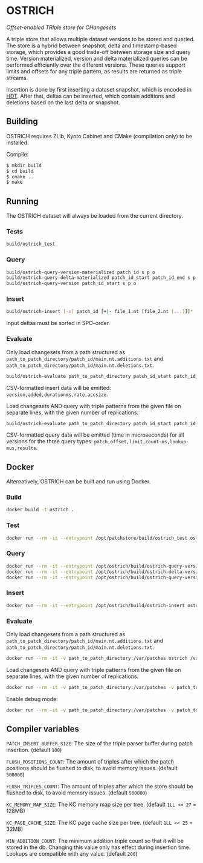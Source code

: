 # OSTRICH
_Offset-enabled TRIple store for CHangesets_

A triple store that allows multiple dataset versions to be stored and queried.
The store is a hybrid between snapshot, delta and timestamp-based storage,
which provides a good trade-off between storage size and query time.
Version materialized, version and delta materialized queries can be performed efficiently over the different versions.
These queries support limits and offsets for any triple pattern, as results are returned as triple streams.

Insertion is done by first inserting a dataset snapshot, which is encoded in [HDT](rdfhdt.org).
After that, deltas can be inserted, which contain additions and deletions based on the last delta or snapshot.

## Building

OSTRICH requires ZLib, Kyoto Cabinet and CMake (compilation only) to be installed.

Compile:
```bash
$ mkdir build
$ cd build
$ cmake ..
$ make
```

## Running

The OSTRICH dataset will always be loaded from the current directory.

### Tests
```bash
build/ostrich_test
```

### Query
```bash
build/ostrich-query-version-materialized patch_id s p o
build/ostrich-query-delta-materialized patch_id_start patch_id_end s p o
build/ostrich-query-version patch_id_start s p o
```

### Insert
```bash
build/ostrich-insert [-v] patch_id [+|- file_1.nt [file_2.nt [...]]]*
```

Input deltas must be sorted in SPO-order.

### Evaluate
Only load changesets from a path structured as `path_to_patch_directory/patch_id/main.nt.additions.txt` and `path_to_patch_directory/patch_id/main.nt.deletions.txt`.
```bash
build/ostrich-evaluate path_to_patch_directory patch_id_start patch_id_end
```
CSV-formatted insert data will be emitted: `version,added,durationms,rate,accsize`.

Load changesets AND query with triple patterns from the given file on separate lines, with the given number of replications.
```bash
build/ostrich-evaluate path_to_patch_directory patch_id_start patch_id_end patch_to_queries/queries.txt s|p|o nr_replications
```
CSV-formatted query data will be emitted (time in microseconds) for all versions for the three query types: `patch,offset,limit,count-ms,lookup-mus,results`.

## Docker

Alternatively, OSTRICH can be built and run using Docker.

### Build
```bash
docker build -t ostrich .
```

### Test
```bash
docker run --rm -it --entrypoint /opt/patchstore/build/ostrich_test ostrich
```

### Query
```bash
docker run --rm -it --entrypoint /opt/ostrich/build/ostrich-query-version-materialized ostrich patch_id s p o
docker run --rm -it --entrypoint /opt/ostrich/build/ostrich-delta-version-materialized ostrich patch_id_start patch_id_end s p o
docker run --rm -it --entrypoint /opt/ostrich/build/ostrich-query-version ostrich s p o
```

### Insert
```bash
docker run --rm -it --entrypoint /opt/ostrich/build/ostrich-insert ostrich [-v] patch_id [+|- file_1.nt [file_2.nt [...]]]*
```

### Evaluate

Only load changesets from a path structured as `path_to_patch_directory/patch_id/main.nt.additions.txt` and `path_to_patch_directory/patch_id/main.nt.deletions.txt`.
```bash
docker run --rm -it -v path_to_patch_directory:/var/patches ostrich /var/patches patch_id_start patch_id_end
```

Load changesets AND query with triple patterns from the given file on separate lines, with the given number of replications.
```bash
docker run --rm -it -v path_to_patch_directory:/var/patches -v patch_to_queries:/var/queries ostrich /var/patches patch_id_start patch_id_end /var/queries/queries.txt s|p|o nr_replications
```

Enable debug mode:
```bash
docker run --rm -it -v path_to_patch_directory:/var/patches -v patch_to_queries:/var/queries -v path_to_crash_dir:/crash --privileged=true ostrich --debug /var/patches patch_id_start patch_id_end /var/queries/queries.txt s|p|o nr_replications
```

## Compiler variables
`PATCH_INSERT_BUFFER_SIZE`: The size of the triple parser buffer during patch insertion. (default `100`)

`FLUSH_POSITIONS_COUNT`: The amount of triples after which the patch positions should be flushed to disk, to avoid memory issues. (default `500000`)

`FLUSH_TRIPLES_COUNT`: The amount of triples after which the store should be flushed to disk, to avoid memory issues. (default `500000`)

`KC_MEMORY_MAP_SIZE`: The KC memory map size per tree. (default `1LL << 27` = 128MB)

`KC_PAGE_CACHE_SIZE`: The KC page cache size per tree. (default `1LL << 25` = 32MB)

`MIN_ADDITION_COUNT`: The minimum addition triple count so that it will be stored in the db. Changing this value only has effect during insertion time. Lookups are compatible with any value. (default `200`)